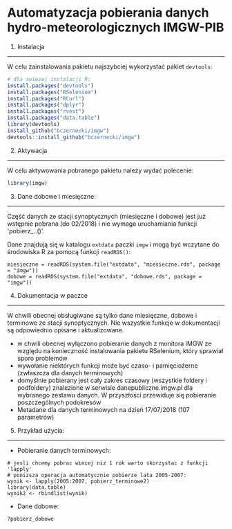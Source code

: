# Automatyzacja pobierania danych hydro-meteorologicznych IMGW-PIB

1. Instalacja
--------------------
W celu zainstalowania pakietu najszybciej wykorzystać pakiet `devtools`:

``` r
# dla swiezej instalacji R:
install.packages("devtools") 
install.packages("RSelenium")
install.packages("RCurl")
install.packages("dplyr")
install.packages("rvest")
install.packages("data.table")
library(devtools)
install_github("bczernecki/imgw")
devtools::install_github("bczernecki/imgw")
```

2. Aktywacja
--------------------
W celu aktywowania pobranego pakietu należy wydać polecenie:

``` r
library(imgw)
```


3. Dane dobowe i miesięczne:
--------------------
Część danych ze stacji synoptycznych (miesięczne i dobowe) jest już wstępnie pobrana (do 02/2018) i nie wymaga uruchamiania funkcji 'pobierz_..()'.

Dane znajdują się w katalogu `extdata` paczki `imgw` i mogą być wczytane do środowiska R za pomocą funkcji `readRDS()`:

``` r2
miesieczne = readRDS(system.file("extdata", "miesieczne.rds", package = "imgw"))
dobowe = readRDS(system.file("extdata", "dobowe.rds", package = "imgw"))
```
  
4. Dokumentacja w paczce
--------------------
W chwili obecnej obsługiwane są tylko dane miesięczne, dobowe i terminowe ze stacji synoptycznych.
Nie wszystkie funkcje w dokumentacji są odpowiednio opisane i aktualizowane. 
* w chwili obecnej wyłączono pobieranie danych z monitora IMGW ze względu na konieczność instalowania pakietu RSelenium, który sprawiał sporo problemów
* wywołanie niektórych funkcji może być czaso- i pamięciożerne (zwłaszcza dla danych terminowych)
* domyślnie pobierany jest cały zakres czasowy (wszystkie foldery i podfoldery) znalezione w serwisie danepubliczne.imgw.pl dla wybranego zestawu danych. W przyszłości przewiduje się pobieranie poszczególnych podokresów
* Metadane dla danych terminowych na dzień 17/07/2018 (107 parametrów)


5. Przykład użycia:
--------------------

* Pobieranie danych terminowych:

```
# jesli chcemy pobrac wiecej niz 1 rok warto skorzystac z funkcji 'lapply'
# ponizsza operacja automatycznie pobierze lata 2005-2007:
wynik <- lapply(2005:2007, pobierz_terminowe2)
library(data.table)
wynik2 <- rbindlist(wynik)
```

* Dane dobowe:

```
?pobierz_dobowe
```